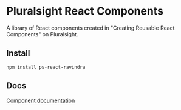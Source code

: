 # Pluralsight React Components

A library of React components created in "Creating Reusable React Components" on Pluralsight.

## Install
```
npm install ps-react-ravindra
```

## Docs
[Component documentation](https://ravindraranwala.github.io/ps-react-ravindra)